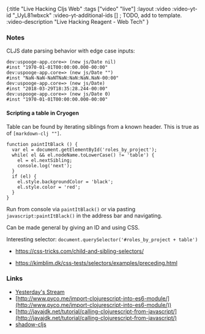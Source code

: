 {:title "Live Hacking Cljs Web" 
 :tags ["video" "live"]
 :layout :video
 :video-yt-id "_UyL81wbxck"
 :video-yt-additional-ids [] ; TODO, add to template.
 :video-description "Live Hacking Reagent - Web Tech"
}



### Notes

CLJS date parsing behavior with edge case inputs:

```
dev:uspooge-app.core=> (new js/Date nil)
#inst "1970-01-01T00:00:00.000-00:00"
dev:uspooge-app.core=> (new js/Date "")
#inst "NaN-NaN-NaNTNaN:NaN:NaN.NaN-00:00"
dev:uspooge-app.core=> (new js/Date)
#inst "2018-03-29T18:35:28.244-00:00"
dev:uspooge-app.core=> (new js/Date 0)
#inst "1970-01-01T00:00:00.000-00:00"
```


#### Scripting a table in Cryogen

Table can be found by iterating siblings from a known header. This is true as of 
`[markdown-clj ""]`. 

```
function paintItBlack () {
  var el = document.getElementById('roles_by_project');
  while( el && el.nodeName.toLowerCase() != 'table') {
    el = el.nextSibling;
    console.log('next');
  }
  if (el) {
    el.style.backgroundColor = 'black';
    el.style.color = 'red';
  }
}
```

Run from console via `paintItBlack()` or via pasting `javascript:paintItBlack()` in the address bar and navigating.


Can be made general by giving an ID and using CSS.


Interesting selector: `document.querySelector('#roles_by_project + table')`

* https://css-tricks.com/child-and-sibling-selectors/

* https://kimblim.dk/css-tests/selectors/examples/preceding.html




### Links

* [Yesterday's Stream](/2018-03-28-live-hacking-reagent.html)
* [http://www.pyco.me/import-clojurescript-into-es6-module/](http://www.pyco.me/import-clojurescript-into-es6-module/))
* [http://javajdk.net/tutorial/calling-clojurescript-from-javascript/](http://javajdk.net/tutorial/calling-clojurescript-from-javascript/)
* [shadow-cljs](http://shadow-cljs.org/)





